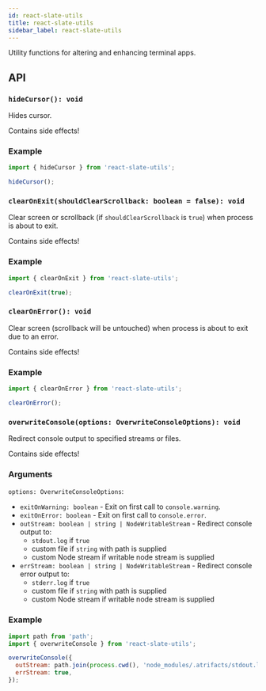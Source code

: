 ```yaml
---
id: react-slate-utils
title: react-slate-utils
sidebar_label: react-slate-utils
---
```


Utility functions for altering and enhancing terminal apps.

## API

### `hideCursor(): void`

Hides cursor.

Contains side effects!

### Example

```js
import { hideCursor } from 'react-slate-utils';

hideCursor();
```

### `clearOnExit(shouldClearScrollback: boolean = false): void`

Clear screen or scrollback (if `shouldClearScrollback` is `true`) when process is about to exit.

Contains side effects!

### Example

```js
import { clearOnExit } from 'react-slate-utils';

clearOnExit(true);
```

### `clearOnError(): void`

Clear screen (scrollback will be untouched) when process is about to exit due to an error.

Contains side effects!

### Example

```js
import { clearOnError } from 'react-slate-utils';

clearOnError();
```

### `overwriteConsole(options: OverwriteConsoleOptions): void`

Redirect console output to specified streams or files.

Contains side effects!

### Arguments

`options: OverwriteConsoleOptions`:

* `exitOnWarning: boolean` - Exit on first call to `console.warning`.
* `exitOnError: boolean` - Exit on first call to `console.error`.
* `outStream: boolean | string | NodeWritableStream` - Redirect console output to:
  * `stdout.log` if `true`
  * custom file if `string` with path is supplied
  * custom Node stream if writable node stream is supplied
* `errStream: boolean | string | NodeWritableStream` - Redirect console error output to:
  * `stderr.log` if `true`
  * custom file if `string` with path is supplied
  * custom Node stream if writable node stream is supplied

### Example

```js
import path from 'path';
import { overwriteConsole } from 'react-slate-utils';

overwriteConsole({
  outStream: path.join(process.cwd(), 'node_modules/.atrifacts/stdout.log'),
  errStream: true,
});
```
